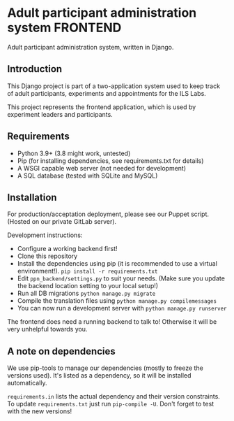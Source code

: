 # Adult participant administration system FRONTEND

Adult participant administration system, written in Django.

## Introduction

This Django project is part of a two-application system used to keep track of 
adult participants, experiments and appointments for the ILS Labs.

This project represents the frontend application, which is used by experiment 
leaders and participants.

## Requirements

* Python 3.9+ (3.8 might work, untested)
* Pip (for installing dependencies, see requirements.txt for details)
* A WSGI capable web server (not needed for development)
* A SQL database (tested with SQLite and MySQL)

## Installation

For production/acceptation deployment, please see our Puppet script. (Hosted on 
our private GitLab server).

Development instructions:
* Configure a working backend first!
* Clone this repository
* Install the dependencies using pip (it is recommended to use a virtual 
  environment!). ``pip install -r requirements.txt``
* Edit ``ppn_backend/settings.py`` to suit your needs. (Make sure you update the 
  backend location setting to your local setup!)
* Run all DB migrations ``python manage.py migrate``
* Compile the translation files using ``python manage.py compilemessages``
* You can now run a development server with ``python manage.py runserver``

The frontend does need a running backend to talk to! Otherwise it will be very 
unhelpful towards you.

## A note on dependencies
We use pip-tools to manage our dependencies (mostly to freeze the versions 
used). It's listed as a dependency, so it will be installed automatically.

``requirements.in`` lists the actual dependency and their version constraints. 
To update ``requirements.txt`` just run ``pip-compile -U``. Don't forget to test 
with the new versions!

